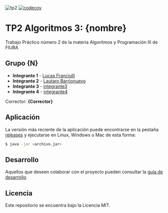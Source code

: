 ![tp2](https://github.com/Chuleeta/algo3_tp2/actions/workflows/build.yml/badge.svg) [![codecov](https://codecov.io/gh/Chuleeta/algo3_tp2/branch/master/graph/badge.svg)](https://codecov.io/gh/Chuleeta/algo3_tp2)

# TP2 Algoritmos 3: {nombre} 

Trabajo Práctico número 2 de la materia Algoritmos y Programación III de FIUBA

## Grupo {N}

* **Integrante 1** - [Lucas Franciulli](https://github.com/Chuleeta)
* **Integrante 2** - [Lautaro Barrionuevo](https://github.com/lebarrionuevo)
* **Integrante 3** - [integrante3](https://github.com/integrante3)
* **Integrante 4** - [integrante4](https://github.com/integrante4)

Corrector: **{Corrector}**

## Aplicación

La versión más reciente de la aplicación puede encontrarse en la pestaña [releases](https://github.com/Chuleeta/algo3_tp2/releases/latest) y ejecutarse en Linux, Windows o Mac de esta forma:

```bash
$ java -jar <archivo.jar>
```

## Desarrollo

Aquellos que deseen colaborar con el proyecto pueden consultar la [guía de desarrollo](./docs/Desarrollo.md).

## Licencia

Este repositorio se encuentra bajo la Licencia MIT.

